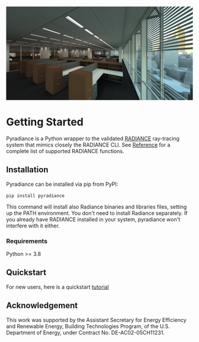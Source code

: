 ![image](assets/NYT_sunrise.jpg)

# Getting Started

Pyradiance is a Python wrapper to the validated 
[RADIANCE](https://github.com/LBNL-ETA/Radiance/tree/master) ray-tracing system 
that mimics closely the RADIANCE CLI. See [Reference](reference) for a complete 
list of supported RADIANCE functions.

## Installation

Pyradiance can be installed via pip from PyPI:
```
pip install pyradiance
```
This command will install also Radiance binaries and libraries files, 
setting up the PATH environment. You don't need to install Radiance 
separately. If you already have RADIANCE installed 
in your system, pyradiance won't interfere with it either.

### Requirements
Python >= 3.8

## Quickstart

For new users, here is a quickstart [tutorial](tutorials.md)

## Acknowledgement
This work was supported by the Assistant Secretary for Energy Efficiency and Renewable Energy, Building Technologies Program, of the U.S. Department of Energy, under Contract No. DE-AC02-05CH11231.
